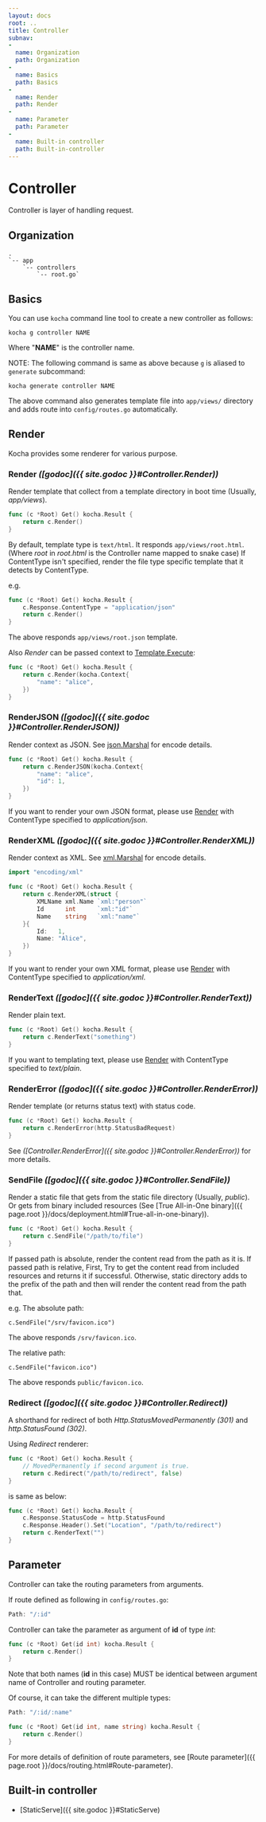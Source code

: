 ```yaml
---
layout: docs
root: ..
title: Controller
subnav:
-
  name: Organization
  path: Organization
-
  name: Basics
  path: Basics
-
  name: Render
  path: Render
-
  name: Parameter
  path: Parameter
-
  name: Built-in controller
  path: Built-in-controller
---
```


# Controller <a id="Controller"></a>

Controller is layer of handling request.

## Organization <a id="Organization"></a>

```
.
`-- app
    `-- controllers
        `-- root.go`
```

## Basics <a id="Basics"></a>

You can use `kocha` command line tool to create a new controller as follows:

    kocha g controller NAME

Where "**NAME**" is the controller name.

NOTE: The following command is same as above because `g` is aliased to `generate` subcommand:

    kocha generate controller NAME

The above command also generates template file into `app/views/` directory and adds route into `config/routes.go` automatically.

## Render <a id="Render"></a>

Kocha provides some renderer for various purpose.

### Render *([godoc]({{ site.godoc }}#Controller.Render))*

Render template that collect from a template directory in boot time (Usually, *app/views*).

```go
func (c *Root) Get() kocha.Result {
    return c.Render()
}
```

By default, template type is `text/html`. It responds `app/views/root.html`. (Where *root* in *root.html* is the Controller name mapped to snake case)
If ContentType isn't specified, render the file type specific template that it detects by ContentType.

e.g.

```go
func (c *Root) Get() kocha.Result {
    c.Response.ContentType = "application/json"
    return c.Render()
}
```

The above responds `app/views/root.json` template.

Also *Render* can be passed context to [Template.Execute](http://golang.org/pkg/html/template/#Template.Execute):

```go
func (c *Root) Get() kocha.Result {
    return c.Render(kocha.Context{
        "name": "alice",
    })
}
```

### RenderJSON *([godoc]({{ site.godoc }}#Controller.RenderJSON))*

Render context as JSON. See [json.Marshal](http://golang.org/pkg/encoding/json/#Marshal) for encode details.

```go
func (c *Root) Get() kocha.Result {
    return c.RenderJSON(kocha.Context{
        "name": "alice",
        "id": 1,
    })
}
```

If you want to render your own JSON format, please use [Render](#Render) with ContentType specified to *application/json*.

### RenderXML *([godoc]({{ site.godoc }}#Controller.RenderXML))*

Render context as XML. See [xml.Marshal](http://golang.org/pkg/encoding/xml/#Marshal) for encode details.

```go
import "encoding/xml"

func (c *Root) Get() kocha.Result {
    return c.RenderXML(struct {
        XMLName xml.Name `xml:"person"`
        Id      int      `xml:"id"`
        Name    string   `xml:"name"`
    }{
        Id:   1,
        Name: "Alice",
    })
}
```

If you want to render your own XML format, please use [Render](#Render) with ContentType specified to *application/xml*.

### RenderText *([godoc]({{ site.godoc }}#Controller.RenderText))*

Render plain text.

```go
func (c *Root) Get() kocha.Result {
    return c.RenderText("something")
}
```

If you want to templating text, please use [Render](#Render) with ContentType specified to *text/plain*.

### RenderError *([godoc]({{ site.godoc }}#Controller.RenderError))*

Render template (or returns status text) with status code.

```go
func (c *Root) Get() kocha.Result {
    return c.RenderError(http.StatusBadRequest)
}
```

See *([Controller.RenderError]({{ site.godoc }}#Controller.RenderError))* for more details.

### SendFile *([godoc]({{ site.godoc }}#Controller.SendFile))*

Render a static file that gets from the static file directory (Usually, *public*).
Or gets from binary included resources (See [True All-in-One binary]({{ page.root }}/docs/deployment.html#True-all-in-one-binary)).

```go
func (c *Root) Get() kocha.Result {
    return c.SendFile("/path/to/file")
}
```

If passed path is absolute, render the content read from the path as it is.
If passed path is relative, First, Try to get the content read from included resources and returns it if successful. Otherwise, static directory adds to the prefix of the path and then will render the content read from the path that.

e.g. The absolute path:

    c.SendFile("/srv/favicon.ico")

The above responds `/srv/favicon.ico`.

The relative path:

    c.SendFile("favicon.ico")

The above responds `public/favicon.ico`.

### Redirect *([godoc]({{ site.godoc }}#Controller.Redirect))*

A shorthand for redirect of both *Http.StatusMovedPermanently (301)* and *http.StatusFound (302)*.

Using *Redirect* renderer:

```go
func (c *Root) Get() kocha.Result {
    // MovedPermanently if second argument is true.
    return c.Redirect("/path/to/redirect", false)
}
```

is same as below:

```go
func (c *Root) Get() kocha.Result {
    c.Response.StatusCode = http.StatusFound
    c.Response.Header().Set("Location", "/path/to/redirect")
    return c.RenderText("")
}
```

## Parameter <a id="Parameter"></a>

Controller can take the routing parameters from arguments.

If route defined as following in `config/routes.go`:

```go
Path: "/:id"
```

Controller can take the parameter as argument of **id** of type *int*:

```go
func (c *Root) Get(id int) kocha.Result {
    return c.Render()
}
```

Note that both names (**id** in this case) MUST be identical between argument name of Controller and routing parameter.

Of course, it can take the different multiple types:

```go
Path: "/:id/:name"
```

```go
func (c *Root) Get(id int, name string) kocha.Result {
    return c.Render()
}
```

For more details of definition of route parameters, see [Route parameter]({{ page.root }}/docs/routing.html#Route-parameter).

## Built-in controller <a id="Built-in-controller"></a>

* [StaticServe]({{ site.godoc }}#StaticServe)
